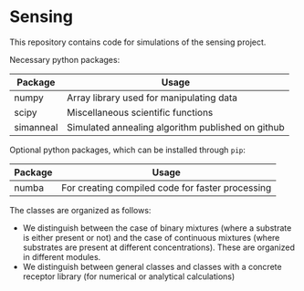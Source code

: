 # Sensing #

This repository contains code for simulations of the sensing project.

Necessary python packages:

Package     | Usage                                      
------------|-------------------------------------------
numpy       | Array library used for manipulating data
scipy       | Miscellaneous scientific functions
simanneal   | Simulated annealing algorithm published on github


Optional python packages, which can be installed through `pip`:

Package      | Usage                                      
-------------|-------------------------------------------
numba        | For creating compiled code for faster processing


The classes are organized as follows:
- We distinguish between the case of binary mixtures (where a substrate is either
    present or not) and the case of continuous mixtures (where substrates are
    present at different concentrations). These are organized in different
    modules.
- We distinguish between general classes and classes  with a concrete receptor
    library (for numerical or analytical calculations)
